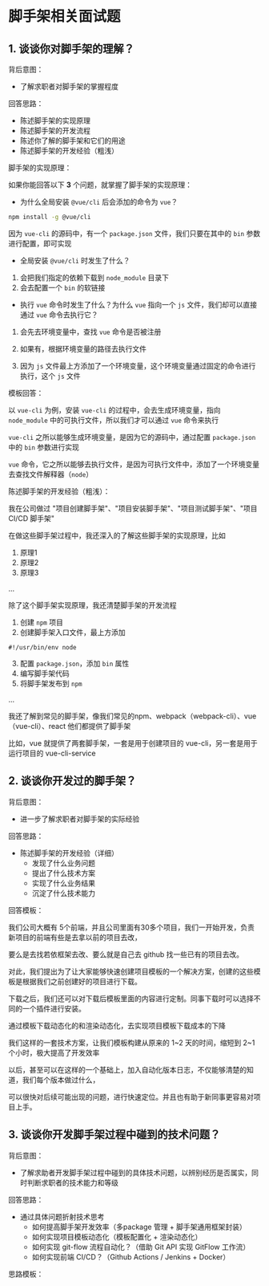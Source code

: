 # 脚手架相关面试题

## 1. 谈谈你对脚手架的理解？

背后意图：

- 了解求职者对脚手架的掌握程度

回答思路：

- 陈述脚手架的实现原理
- 陈述脚手架的开发流程
- 陈述你了解的脚手架和它们的用途
- 陈述脚手架的开发经验（粗浅）

脚手架的实现原理：

如果你能回答以下 **3** 个问题，就掌握了脚手架的实现原理：

- 为什么全局安装 `@vue/cli` 后会添加的命令为 `vue`？

```bash
npm install -g @vue/cli
```

因为 `vue-cli` 的源码中，有一个 `package.json` 文件，我们只要在其中的 `bin` 参数进行配置，即可实现

- 全局安装 `@vue/cli` 时发生了什么？

1. 会把我们指定的依赖下载到 `node_module` 目录下
2. 会去配置一个 `bin` 的软链接

- 执行 `vue` 命令时发生了什么？为什么 `vue` 指向一个 `js` 文件，我们却可以直接通过 `vue` 命令去执行它？

1. 会先去环境变量中，查找 `vue` 命令是否被注册
2. 如果有，根据环境变量的路径去执行文件

1. 因为 `js` 文件最上方添加了一个环境变量，这个环境变量通过固定的命令进行执行，这个 `js` 文件

模板回答：

以 `vue-cli` 为例，安装 `vue-cli` 的过程中，会去生成环境变量，指向 `node_module` 中的可执行文件，所以我们才可以通过 `vue` 命令来执行

`vue-cli` 之所以能够生成环境变量，是因为它的源码中，通过配置 `package.json` 中的 `bin` 参数进行实现

`vue` 命令，它之所以能够去执行文件，是因为可执行文件中，添加了一个环境变量去查找文件解释器（`node`）

陈述脚手架的开发经验（粗浅）：

我在公司做过 "项目创建脚手架"、"项目安装脚手架"、"项目测试脚手架"、"项目 CI/CD 脚手架"

在做这些脚手架过程中，我还深入的了解这些脚手架的实现原理，比如

1. 原理1
2. 原理2
3. 原理3

...

除了这个脚手架实现原理，我还清楚脚手架的开发流程

1. 创建 `npm` 项目
2. 创建脚手架入口文件，最上方添加

```shell
#!/usr/bin/env node
```

3. 配置 `package.json`，添加 `bin` 属性
4. 编写脚手架代码
5. 将脚手架发布到 `npm`

...

我还了解到常见的脚手架，像我们常见的npm、webpack（webpack-cli）、vue（vue-cli）、react 他们都提供了脚手架

比如，vue 就提供了两套脚手架，一套是用于创建项目的 vue-cli，另一套是用于运行项目的 vue-cli-service

## 2. 谈谈你开发过的脚手架？

背后意图：

- 进一步了解求职者对脚手架的实际经验

回答思路：

- 陈述脚手架的开发经验（详细）
  - 发现了什么业务问题
  - 提出了什么技术方案
  - 实现了什么业务结果
  - 沉淀了什么技术能力

回答模板：

我们公司大概有 5个前端，并且公司里面有30多个项目，我们一开始开发，负责新项目的前端有些是去拿以前的项目去改，

要么是去找若依框架去改、要么就是自己去 github 找一些已有的项目去改。

对此，我们提出为了让大家能够快速创建项目模板的一个解决方案，创建的这些模板是根据我们之前创建好的项目进行下载。

下载之后，我们还可以对下载后模板里面的内容进行定制。同事下载时可以选择不同的一个插件进行安装。

通过模板下载动态化的和渲染动态化，去实现项目模板下载成本的下降

我们这样的一套技术方案，让我们模板构建从原来的 1~2 天的时间，缩短到 2~1个小时，极大提高了开发效率

以后，甚至可以在这样的一个基础上，加入自动化版本日志，不仅能够清楚的知道，我们每个版本做过什么，

可以很快对后续可能出现的问题，进行快速定位。并且也有助于新同事更容易对项目上手。

## 3. 谈谈你开发脚手架过程中碰到的技术问题？

背后意图：

- 了解求助者开发脚手架过程中碰到的具体技术问题，以辨别经历是否属实，同时判断求职者的技术能力和等级

回答思路：

- 通过具体问题折射技术思考
  - 如何提高脚手架开发效率（多package 管理 + 脚手架通用框架封装）
  - 如何实现项目模板动态化（模板配置化 + 渲染动态化）
  - 如何实现 git-flow 流程自动化？（借助 Git API 实现 GitFlow 工作流）
  - 如何实现前端 CI/CD？（Github Actions / Jenkins + Docker）

思路模板：
